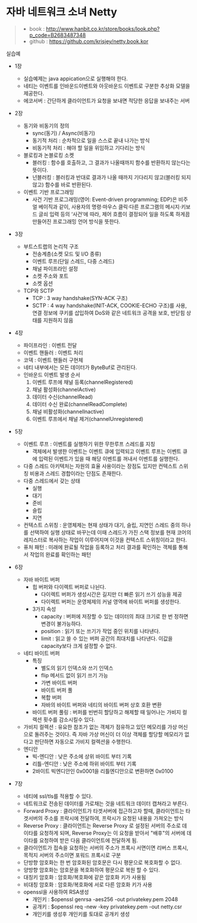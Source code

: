 # 자바 네트워크 소녀 Netty

> * book : http://www.hanbit.co.kr/store/books/look.php?p_code=B2683487348
> * github : https://github.com/krisjey/netty.book.kor

실습예

* 1장
	- 실습예제는 java appication으로 실행해야 한다.
	- 네티는 이벤트를 인바운드이벤트와 아웃바운드 이벤트로 구분한 추상화 모델을 제공한다.
	* 에코서버 : 간단하게 클라이언트가 요청을 보내면 적당한 응답을 보내주는 서버

* 2장
	- 동기와 비동기의 정의
		* sync(동기) / Async(비동기)
		* 동기적 처리 : 순차적으로 일을 스스로 끝내 나가는 방식
		* 비동기적 처리 : 해야 할 일을 위임하고 기다리는 방식
	- 블로킹과 논블로킹 소켓
		* 블러킹 : 함수를 호출하고, 그 결과가 나올때까지 함수를 반환하지 않는다는 뜻이다.
		* 넌블러킹 : 블러킹과 반대로 결과가 나올 때까지 기다리지 않고(블러킹 되지 않고) 함수를 바로 반환된다.	
	- 이벤트 기반 프로그래밍
		* 사건 기반 프로그래밍(영어: Event-driven programming; EDP)은 비주얼 베이직과 같이, 사용자의 명령·마우스 클릭·다른 프로그램의 메시지·키보드 글쇠 입력 등의 ‘사건’에 따라, 제어 흐름이 결정되어 일을 하도록 하게끔 만들어진 프로그래밍 언어 방식을 뜻한다.

* 3장 
	- 부트스트랩의 논리적 구조
		* 전송계층(소켓 모드 및 I/O 종류)
		* 이벤트 루프(단일 스레드, 다중 스레드)
		* 채널 파이프라인 설정
		* 소켓 주소와 포트
		* 소켓 옵션
	- TCP와 SCTP
		* TCP  : 3 way handshake(SYN-ACK 구조)
		* SCTP : 4 way handshake(INIT-ACK, COOKIE-ECHO 구조)를 사용, 연결 정보에 쿠키를 삽입하여 DoS와 같은 네트워크 공격을 보호, 반닫힘 상태를 지원하지 않음

* 4장
	- 파이프라인 : 이벤트 전달
	- 이벤트 핸들러 : 이벤트 처리
	- 코덱 : 이벤트 핸들러 구현체
	- 네티 내부에서는 모든 데이터가 ByteBuf로 관리된다.
	- 인바운드 이벤트 발생 순서	
		1. 이벤트 루프에 채널 등록(channelRegistered)
		2. 채널 활성화(channelActive)
		3. 데이터 수신(channelRead)
		4. 데이터 수신 완료(channelReadComplete)
		5. 채널 비활성화(channellnactive)
		6. 이벤트 루프에서 채널 제거(channelUnregistered)
		
* 5장
	- 이벤트 루프 : 이벤트를 실행하기 위한 무한루프 스레드를 지칭
		* 객체에서 발생한 이벤트는 이벤트 큐에 입력되고 이벤트 루프는 이벤트 큐에 입력된 이벤트가 있을 때 해당 이벤트를 꺼내서 이벤트를 실행한다.
	- 다중 스레드 아키텍처는 자원의 효율 사용이라는 장점도 있지만 컨텍스트 스위칭 비용과 스레드 경합이라는 단점도 존재한다.
	- 다중 스레드에서 갖는 상태
		* 실행
		* 대기
		* 준비
		* 슬립
		* 지연
	- 컨텍스트 스위칭 : 운영체제는 현재 상태가 대기, 슬립, 지연인 스레드 중의 하나를 선택하여 실행 상태로 바꾸는데 이때 스레드가 가진 스택 정보를 현재 코어의 레지스터로 복사하는 작업이 이루어지며 이것을 컨텍스트 스위칭이라고 한다.
	- 퓨처 패턴 : 미래에 완료될 작업을 등록하고 처리 결과를 확인하는 객체를 통해서 작업의 완료를 확인하는 패턴

* 6장
	- 자바 바이트 버퍼	
		* 힙 버퍼와 다이렉트 버퍼로 나뉜다.
			+ 다이렉트 버퍼가 생성시간은 길지만 더 빠른 읽기 쓰기 성능을 제공
			+ 다이렉트 버퍼는 운영체제의 커널 영역에 바이트 버퍼를 생성한다.
		* 3가지 속성
			+ capacity : 버퍼에 저장할 수 있는 데이터의 최대 크기로 한 번 정하면 변경이 불가능하다.
			+ position : 읽기 또는 쓰기가 작업 중인 위치를 나타낸다.
			+ limit : 읽고 쓸 수 있는 버퍼 공간의 최대치를 나타낸다. 이값을 capacity보다 크게 설정할 수 없다.
	- 네티 바이트 버퍼
		* 특징 
			+ 별도의 읽기 인덱스와 쓰기 인덱스
			+ flip 메서드 없이 읽기 쓰기 가능
			+ 가변 바이트 버퍼
			+ 바이트 버퍼 풀
			+ 복합 버퍼
			+ 자바의 바이트 버퍼와 네티의 바이트 버퍼 상호 호환 변환
		* 바이트 버퍼 풀링 : 버퍼를 빈번히 할당하고 해제할 때 일어나는 가비지 컬렉션 횟수를 감소시킬수 있다.
	- 가비지 컬렉션 : 유요한 참조가 없는 객체가 점유하고 있던 메모리를 가상 머신으로 돌려주는 것이다. 즉 자바 가상 머신이 더 이상 객체를 할당할 메모리가 없다고 판단하면 자동으로 가비지 컬렉션을 수행한다.
	- 엔디안
		* 빅-엔디안 : 낮은 주소에 상위 바이트 부터 기록
		* 리틀-엔디안 : 낮은 주소에 하위 바이트 부터 기록
		* 2바이트 빅엔디안인 0x0001을 리틀엔디안으로 변환하면 0x0100
		
* 7장 
	- 네티에 ssl/tls를 적용할 수 있다.
	- 네트워크로 전송된 데이터를 가로채는 것을 네트워크 데이터 캡쳐라고 부른다.
	- Forward Proxy : 클라이언트가 타겟서버에 접근하고자 할때, 클라이언트는 타겟서버의 주소를 프락시에 전달하여, 프락시가 요청된 내용을 가져오는 방식
	- Reverse Proxy : 클라이언트는 Reverse Proxy 로 설정된 서버의 주소로 데이타를 요청하게 되며, Reverse Proxy는 이 요청을 받아서 "배후"의 서버에 데이타를
요청하여 받은 다음 클라이언트에 전달하게 됨.
	- 클라이언트가 접속을 요청하는 서버의 주소가 프록시 서면이면 리버스 프록시, 목적지 서버의 주소이면 포워드 프록시로 구분
	- 단방향 암호화는 한 번 암호화된 암호문은 다시 평문으로 복호화할 수 없다.
	- 양방향 암호화는 암호문을 복호화하여 평문으로 복원 할 수 있다.
	- 대칭키 암호화 : 암호화/복호화에 같은 암호화 키가 사용됨
	- 비대칭 암호화 : 암호화/복호화에 서로 다른 암호화 키가 사용
	- openssl을 사용하여 RSA생성
		+ 개인키 : $openssl genrsa -aes256 -out privatekey.pem 2048
		+ 공개키 : $openssl req -new -key privatekey.pem -out netty.csr
		+ 개인키를 생성후 개인키를 토대로 공개키 생성 
		